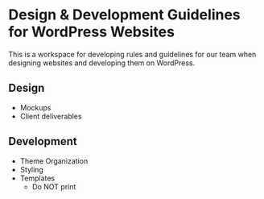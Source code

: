 # Design & Development Guidelines for WordPress Websites

This is a workspace for developing rules and guidelines for our team when designing websites and developing them on WordPress.

## Design
- Mockups
- Client deliverables

## Development
- Theme Organization
- Styling
- Templates
    - Do NOT print <title> tag. Use theme support.
    - Required Hooks
        - wp_head()
        - wp_footer()
        - body_class()
        - post_class()
    - Required Custom Hooks
        - do_action('neh_after_open_body') directly after body tag. This is a dependancy for our plugins that insert GTM containers into page. [TK theme](https://github.com/Themekraft/_tk) uses the 'before' action here. No harm if you want to include both.
- Assets - Do we need a specific folder naming convention for assets?
- Plugins
